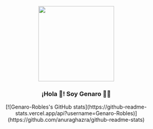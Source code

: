 <p align="center" width="300" border-radius="15px">
   <img align="center" width="200" src="https://avatars.githubusercontent.com/u/50786070?v=4" />
   <h3 align="center">¡Hola 👋! Soy Genaro 👨‍💻</h3>
</p>

<div align="center">
[![Genaro-Robles's GitHub stats](https://github-readme-stats.vercel.app/api?username=Genaro-Robles)] (https://github.com/anuraghazra/github-readme-stats)
</div>
   
